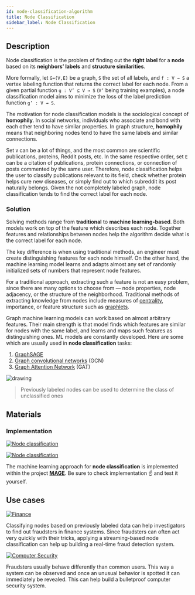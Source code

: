 ```yaml
---
id: node-classification-algorithm
title: Node Classification
sidebar_label: Node Classification
---
```


## Description
Node classification is the problem of finding out the **right label** for a **node** based on its **neighbors’ labels** and **structure similarities**.

More formally, let `G=(V,E)` be a graph, `S` the set of all labels, and `f : V → S` a vertex labeling function that returns the correct label for each node. 
From a given partial function `g : V’ ⊆ V → S` (`V’` being training examples), 
a node classification model aims to minimize the loss of the label prediction function `g’ : V → S`.

The motivation for node classification models is the sociological concept of **homophily**. In social networks, individuals who associate and 
bond with each other tend to have similar properties. In graph structure, **homophily** means that neighboring nodes 
tend to have the same labels and similar connections.  

Set `V` can be a lot of things, and the most common are scientific publications, proteins, Reddit posts, etc. In the same respective order, 
set `E` can be a citation of publications, protein connections, or connection of posts commented by the same user. Therefore, node classification helps the user to classify publications 
relevant to its field, check whether protein helps cure new diseases, or simply find out to which subreddit its post naturally belongs. 
Given the not completely labeled graph, node classification tends to find the correct label for each node.

### Solution 
Solving methods range from **traditional** to **machine learning-based**. Both models work on top of the feature which describes each node. Together features and relationships between
nodes help the algorithm decide what is the correct label for each node.

The key difference is when using traditional methods, an engineer must create distinguishing features for each node himself.
On the other hand, the machine learning model learns and adapts almost any set of randomly initialized sets of numbers that represent node features.

For a traditional approach, extracting such a feature is not an easy problem, since there are many options to choose from — node properties, node adjacency, or the structure of the neighborhood.
Traditional methods of extracting knowledge from nodes include measures of [centrality](https://en.wikipedia.org/wiki/Centrality), importance, or feature structure such as [graphlets](https://en.wikipedia.org/wiki/Graphlets).

Graph machine learning models can work based on almost arbitrary features. Their main strength is that model finds which features are similar for nodes with the same label, and 
learns and maps such features as distinguishing ones. ML models are constantly developed. Here are some which are usually used in **node classification** tasks:
1. [GraphSAGE](http://snap.stanford.edu/graphsage/)
2. [Graph convolutional networks](https://towardsdatascience.com/understanding-graph-convolutional-networks-for-node-classification-a2bfdb7aba7b) (GCN)
3. [Graph Attention Network](https://arxiv.org/abs/1710.10903) (GAT)

<img src="https://i.imgur.com/hbWDz7q.png" alt="drawing"/>

> Previously labeled nodes can be used to determine the class of unclassified ones

## Materials

### Implementation

[![Node classification](https://img.shields.io/badge/Node_classification-Implementation-FB6E00?logo=github&style=for-the-badge)](https://github.com/memgraph/mage/blob/main/python/node_classification.py)

[![Node classification](https://img.shields.io/badge/Node_classification-Documentation-FCC624?style=for-the-badge&logo=python&logoColor=white)](/mage/query-modules/python/node-classification-with-gnn)

The machine learning approach for **node classification** is implemented within the project [**MAGE**](https://github.com/memgraph/mage). Be sure to check implementation :point_up: and test it yourself.

## Use cases

[![Finance](https://img.shields.io/badge/Finance-Application-8A477F?style=for-the-badge)](/use-cases/finance.md)

Classifying nodes based on previously labeled data can help investigators to find out fraudsters in finance systems. Since fraudsters can often act very quickly with their tricks, applying a streaming-based node classification can help up building a real-time fraud detection system.

[![Computer Security](https://img.shields.io/badge/Computer_Security-Application-8A477F?style=for-the-badge)](/use-cases/computer-security.md)

Fraudsters usually behave differently than common users. This way a system can be observed and once an unusual behavior is spotted it can immediately be revealed. This can help build a bulletproof computer security system.
